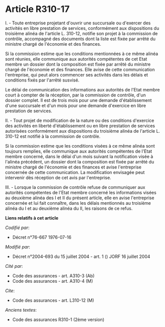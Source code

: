 # Article R310-17

I. - Toute entreprise projetant d'ouvrir une succursale ou d'exercer des activités en libre prestation de services,
conformément aux dispositions du troisième alinéa de l'article L. 310-12, notifie son projet à la commission de contrôle,
accompagné des documents dont la liste est fixée par arrêté du ministre chargé de l'économie et des finances.

Si la commission estime que les conditions mentionnées à ce même alinéa sont réunies, elle communique aux autorités
compétentes de cet Etat membre un dossier dont la composition est fixée par arrêté du ministre chargé de l'économie et des
finances. Elle avise de cette communication l'entreprise, qui peut alors commencer ses activités dans les délais et
conditions fixés par l'arrêté susvisé.

Le délai de communication des informations aux autorités de l'Etat membre court à compter de la réception, par la commission
de contrôle, d'un dossier complet. Il est de trois mois pour une demande d'établissement d'une succursale et d'un mois pour
une demande d'exercice en libre prestation de services.

II. - Tout projet de modification de la nature ou des conditions d'exercice des activités en liberté d'établissement ou en
libre prestation de services autorisées conformément aux dispositions du troisième alinéa de l'article L. 310-12 est notifié
à la commission de contrôle.

Si la commission estime que les conditions visées à ce même alinéa sont toujours remplies, elle communique aux autorités
compétentes de l'Etat membre concerné, dans le délai d'un mois suivant la notification visée à l'alinéa précédent, un dossier
dont la composition est fixée par arrêté du ministre chargé de l'économie et des finances et avise l'entreprise concernée de
cette communication. La modification envisagée peut intervenir dès réception de cet avis par l'entreprise.

III. - Lorsque la commission de contrôle refuse de communiquer aux autorités compétentes de l'Etat membre concerné les
informations visées au deuxième alinéa des I et II du présent article, elle en avise l'entreprise concernée et lui fait
connaître, dans les délais mentionnés au troisième alinéa du I et au deuxième alinéa du II, les raisons de ce refus.

**Liens relatifs à cet article**

_Codifié par_:

  - Décret n°76-667 1976-07-16

_Modifié par_:

  - Décret n°2004-693 du 15 juillet 2004 - art. 1 () JORF 16 juillet 2004

_Cité par_:

  - Code des assurances - art. A310-3 (Ab)
  - Code des assurances - art. A310-4 (M)

_Cite_:

  - Code des assurances - art. L310-12 (M)

_Anciens textes_:

  - Code des assurances R310-1 (2ème version)
